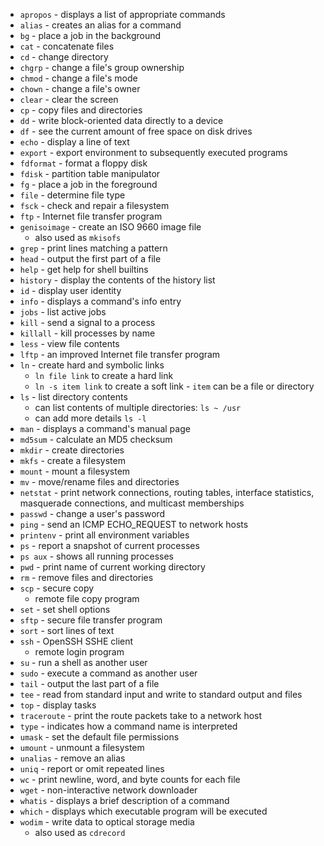 * `apropos` - displays a list of appropriate commands
* `alias` - creates an alias for a command
* `bg` - place a job in the background
* `cat` - concatenate files
* `cd` - change directory
* `chgrp` - change a file's group ownership
* `chmod` - change a file's mode
* `chown` - change a file's owner
* `clear` - clear the screen
* `cp` - copy files and directories
* `dd` - write block-oriented data directly to a device
* `df` - see the current amount of free space on disk drives
* `echo` - display a line of text
* `export` - export environment to subsequently executed programs
* `fdformat` - format a floppy disk
* `fdisk` - partition table manipulator
* `fg` - place a job in the foreground
* `file` - determine file type
* `fsck` - check and repair a filesystem
* `ftp` - Internet file transfer program
* `genisoimage` - create an ISO 9660 image file
  * also used as `mkisofs`
* `grep` - print lines matching a pattern
* `head` - output the first part of a file
* `help` - get help for shell builtins
* `history` - display the contents of the history list
* `id` - display user identity
* `info` - displays a command's info entry
* `jobs` - list active jobs
* `kill` - send a signal to a process
* `killall` - kill processes by name
* `less` - view file contents
* `lftp` - an improved Internet file transfer program
* `ln` - create hard and symbolic links
  * `ln file link` to create a hard link
  * `ln -s item link` to create a soft link - `item` can be a file or directory
* `ls` - list directory contents
  * can list contents of multiple directories: `ls ~ /usr`
  * can add more details `ls -l`
* `man` - displays a command's manual page
* `md5sum` - calculate an MD5 checksum
* `mkdir` - create directories
* `mkfs` - create a filesystem
* `mount` - mount a filesystem
* `mv` - move/rename files and directories
* `netstat` - print network connections, routing tables, interface statistics, masquerade connections, and multicast memberships
* `passwd` - change a user's password
* `ping` - send an ICMP ECHO_REQUEST to network hosts
* `printenv` - print all environment variables
* `ps` - report a snapshot of current processes
* `ps aux` - shows all running processes
* `pwd` - print name of current working directory
* `rm` - remove files and directories
* `scp` - secure copy
  * remote file copy program
* `set` - set shell options
* `sftp` - secure file transfer program
* `sort` - sort lines of text
* `ssh` - OpenSSH SSHE client
  * remote login program
* `su` - run a shell as another user
* `sudo` - execute a command as another user
* `tail` - output the last part of a file
* `tee` - read from standard input and write to standard output and files
* `top` - display tasks
* `traceroute` - print the route packets take to a network host
* `type` - indicates how a command name is interpreted
* `umask` - set the default file permissions
* `umount` - unmount a filesystem
* `unalias` - remove an alias
* `uniq` - report or omit repeated lines
* `wc` - print newline, word, and byte counts for each file
* `wget` - non-interactive network downloader
* `whatis` - displays a brief description of a command
* `which` - displays which executable program will be executed
* `wodim` - write data to optical storage media
  * also used as `cdrecord`
